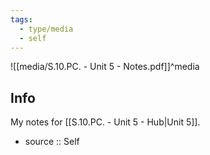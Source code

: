 ```yaml
---
tags:
  - type/media
  - self
---
```


![[media/S.10.PC. - Unit 5 - Notes.pdf]]^media

## Info

My notes for [[S.10.PC. - Unit 5 - Hub|Unit 5]].

- source :: Self